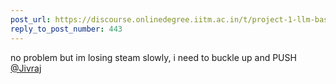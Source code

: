 ```yaml
---
post_url: https://discourse.onlinedegree.iitm.ac.in/t/project-1-llm-based-automation-agent-discussion-thread-tds-jan-2025/164277/445
reply_to_post_number: 443
---
```

no problem but im losing steam slowly, i need to buckle up and PUSH [@Jivraj](/u/jivraj)